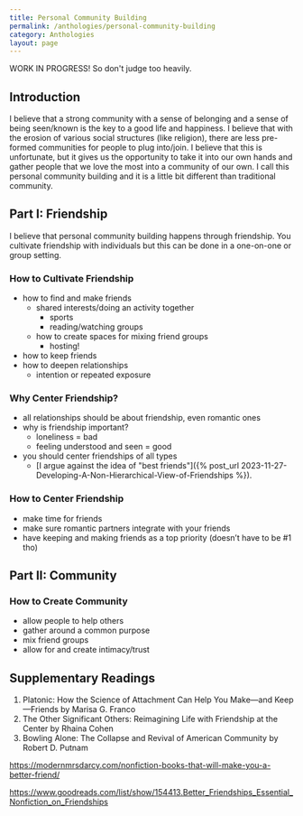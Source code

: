 ```yaml
---
title: Personal Community Building
permalink: /anthologies/personal-community-building
category: Anthologies
layout: page
---
```


WORK IN PROGRESS! So don't judge too heavily.

## Introduction

I believe that a strong community with a sense of belonging and a sense of being seen/known is the key to a good life and happiness. I believe that with the erosion of various social structures (like religion), there are less pre-formed communities for people to plug into/join. I believe that this is unfortunate, but it gives us the opportunity to take it into our own hands and gather people that we love the most into a community of our own. I call this personal community building and it is a little bit different than traditional community.

## Part I: Friendship

I believe that personal community building happens through friendship. You cultivate friendship with individuals but this can be done in a one-on-one or group setting.

### How to Cultivate Friendship

* how to find and make friends
    * shared interests/doing an activity together
        * sports
        * reading/watching groups
    * how to create spaces for mixing friend groups
        * hosting!
* how to keep friends
* how to deepen relationships
    * intention or repeated exposure

### Why Center Friendship?

* all relationships should be about friendship, even romantic ones
* why is friendship important?
    * loneliness = bad
    * feeling understood and seen = good
* you should center friendships of all types
    * [I argue against the idea of "best friends"]({% post_url 2023-11-27-Developing-A-Non-Hierarchical-View-of-Friendships %}).

### How to Center Friendship

* make time for friends
* make sure romantic partners integrate with your friends
* have keeping and making friends as a top priority (doesn’t have to be #1 tho)

## Part II: Community

### How to Create Community

* allow people to help others
* gather around a common purpose
* mix friend groups
* allow for and create intimacy/trust

## Supplementary Readings
1. Platonic: How the Science of Attachment Can Help You Make—and Keep—Friends by Marisa G. Franco
2. The Other Significant Others: Reimagining Life with Friendship at the Center by Rhaina Cohen
3. Bowling Alone: The Collapse and Revival of American Community by Robert D. Putnam

https://modernmrsdarcy.com/nonfiction-books-that-will-make-you-a-better-friend/

https://www.goodreads.com/list/show/154413.Better_Friendships_Essential_Nonfiction_on_Friendships